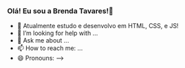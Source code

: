 ### Olá! Eu sou a Brenda Tavares!👋

- 🌱 Atualmente estudo e desenvolvo em HTML, CSS, e JS!
- 🤔 I’m looking for help with ...
- 💬 Ask me about ...
- 📫 How to reach me: ...
- 😄 Pronouns:
-->
